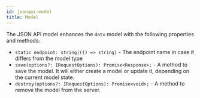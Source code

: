 ```yaml
---
id: jsonapi-model
title: Model
---
```


The JSON API model enhances the `datx` model with the following properties and methods:

- `static endpoint: string|(() => string)` - The endpoint name in case it differs from the model type
- `save(options?: IRequestOptions): Promise<Response>;` - A method to save the model. It will either create a model or update it, depending on the current model state.
- `destroy(options?: IRequestOptions): Promise<void>;` - A method to remove the model from the server.
